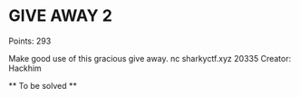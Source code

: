 # GIVE AWAY 2

Points: 293

Make good use of this gracious give away.
nc sharkyctf.xyz 20335
Creator: Hackhim

** To be solved ** 
